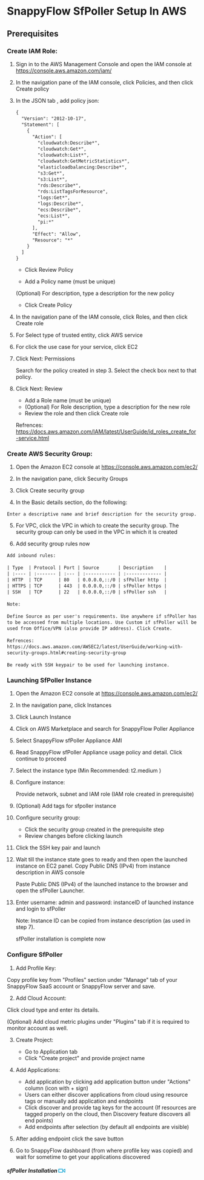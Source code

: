 
# SnappyFlow SfPoller Setup In AWS
## Prerequisites

### Create IAM Role:

1. Sign in to the AWS Management Console and open the IAM console at https://console.aws.amazon.com/iam/

2. In the navigation pane of the IAM console, click Policies, and then click Create policy

3. In the JSON tab , add policy json:

   ```
   {
     "Version": "2012-10-17",
     "Statement": [
       {
         "Action": [
           "cloudwatch:Describe*",
           "cloudwatch:Get*",
           "cloudwatch:List*",
           "cloudwatch:GetMetricStatistics*",
           "elasticloadbalancing:Describe*",
           "s3:Get*",
           "s3:List*",
           "rds:Describe*",
           "rds:ListTagsForResource",
           "logs:Get*",
           "logs:Describe*",
           "ecs:Describe*",
           "ecs:List*",
           "pi:*"
         ],
         "Effect": "Allow",
         "Resource": "*"
       }
     ]
   }
   ```

    - Click Review Policy

    - Add a Policy name (must be unique)

    (Optional) For description, type a description for the new policy

    - Click Create Policy

4.  In the navigation pane of the IAM console, click Roles, and then click Create role

5. For Select type of trusted entity, click AWS service

6. For click the use case for your service, click EC2

7. Click Next: Permissions

    Search for the policy created in step 3. Select the check box next to that policy.

8. Click Next: Review

    - Add a Role name (must be unique)
    - (Optional) For Role description, type a description for the new role
    - Review the role and then click Create role

    Refrences: https://docs.aws.amazon.com/IAM/latest/UserGuide/id_roles_create_for-service.html

### Create AWS Security Group:

  1. Open the Amazon EC2 console at https://console.aws.amazon.com/ec2/

  2. In the navigation pane, click Security Groups

  3. Click Create security group

  4. In the Basic details section, do the following:

    Enter a descriptive name and brief description for the security group.

  5. For VPC, click the VPC in which to create the security group. The security group can only be used in the VPC in which it is created

  6. Add security group rules now

    Add inbound rules:

    | Type  | Protocol | Port | Source       | Description    |
    | :---- | :------- | :--- | :----------- | :------------- |
    | HTTP  | TCP      | 80   | 0.0.0.0,::/0 | sfPoller http  |
    | HTTPS | TCP      | 443  | 0.0.0.0,::/0 | sfPoller https |
    | SSH   | TCP      | 22   | 0.0.0.0,::/0 | sfPoller ssh   |

    Note:

    Define Source as per user's requirements. Use anywhere if sfPoller has to be accessed from multiple locations. Use Custom if sfPoller will be used from Office/VPN (also provide IP address). Click Create.

    Refrences: https://docs.aws.amazon.com/AWSEC2/latest/UserGuide/working-with-security-groups.html#creating-security-group

    Be ready with SSH keypair to be used for launching instance.

### Launching SfPoller Instance

  1. Open the Amazon EC2 console at https://console.aws.amazon.com/ec2/

  2. In the navigation pane, click Instances

  3. Click Launch Instance

  4. Click on AWS Marketplace and search for SnappyFlow Poller Appliance

  5. Select SnappyFlow sfPoller Appliance AMI

  6. Read SnappyFlow sfPoller Appliance usage policy and detail. Click continue to proceed

  7. Select the instance type (Min Recommended: t2.medium )

  8. Configure instance:

     Provide network, subnet and IAM role (IAM role created in prerequisite)

  9. (Optional) Add tags for sfpoller instance

  10. Configure security group:

      - Click the security group created in the prerequisite step
      - Review changes before clicking launch

  11. Click the SSH key pair and launch

  12. Wait till the instance state goes to ready and then open the launched instance on EC2 panel. Copy Public DNS (IPv4) from instance description in AWS console

      Paste Public DNS (IPv4) of the launched instance to the browser and open the sfPoller Launcher.

  13. Enter username: admin and password: instanceID of launched instance and login to sfPoller

      Note: Instance ID can be copied from instance description (as used in step 7).

      sfPoller installation is complete now

### Configure SfPoller

1. Add Profile Key:

  Copy profile key from "Profiles" section under "Manage" tab of your SnappyFlow SaaS account or SnappyFlow server and save.

2. Add Cloud Account:

  Click cloud type and enter its details.

  (Optional) Add cloud metric plugins under "Plugins" tab if it is required to monitor account as well.

3. Create Project:

    - Go to Application tab
    - Click "Create project" and provide project name

4. Add Applications:

    - Add application by clicking add application button under "Actions" column (icon with + sign)
    - Users can either discover applications from cloud using resource tags or manually add application and endpoints
    - Click discover and provide tag keys for the account (If resources are tagged properly on the cloud, then Discovery feature discovers all end points)
    - Add endpoints after selection (by default all endpoints are visible)

5. After adding endpoint click the save button

6. Go to SnappyFlow dashboard (from where profile key was copied) and wait for sometime to get your applications discovered
 

##### sfPoller Installation      [![Watch the video](images/video-icon.png)](images/sfPoller-Production.mp4) 


 